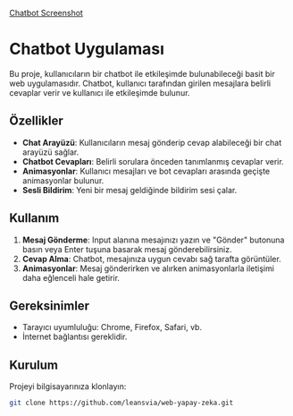 [Chatbot Screenshot](preview.png!)
# Chatbot Uygulaması

Bu proje, kullanıcıların bir chatbot ile etkileşimde bulunabileceği basit bir web uygulamasıdır. Chatbot, kullanıcı tarafından girilen mesajlara belirli cevaplar verir ve kullanıcı ile etkileşimde bulunur.

## Özellikler

- **Chat Arayüzü**: Kullanıcıların mesaj gönderip cevap alabileceği bir chat arayüzü sağlar.
- **Chatbot Cevapları**: Belirli sorulara önceden tanımlanmış cevaplar verir.
- **Animasyonlar**: Kullanıcı mesajları ve bot cevapları arasında geçişte animasyonlar bulunur.
- **Sesli Bildirim**: Yeni bir mesaj geldiğinde bildirim sesi çalar.

## Kullanım

1. **Mesaj Gönderme**: Input alanına mesajınızı yazın ve "Gönder" butonuna basın veya Enter tuşuna basarak mesaj gönderebilirsiniz.
2. **Cevap Alma**: Chatbot, mesajınıza uygun cevabı sağ tarafta görüntüler.
3. **Animasyonlar**: Mesaj gönderirken ve alırken animasyonlarla iletişimi daha eğlenceli hale getirir.

## Gereksinimler

- Tarayıcı uyumluluğu: Chrome, Firefox, Safari, vb.
- İnternet bağlantısı gereklidir.

## Kurulum

Projeyi bilgisayarınıza klonlayın:

```bash
git clone https://github.com/leansvia/web-yapay-zeka.git
